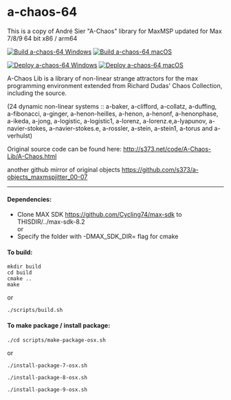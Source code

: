 # a-chaos-64
This is a copy of André Sier "A-Chaos" library for MaxMSP updated for Max 7/8/9 64 bit x86 / arm64

[![Build a-chaos-64 Windows](https://github.com/njazz/a-chaos-64/actions/workflows/build-windows.yml/badge.svg)](https://github.com/njazz/a-chaos-64/actions/workflows/build-windows.yml)
[![Build a-chaos-64 macOS](https://github.com/njazz/a-chaos-64/actions/workflows/build-macos.yml/badge.svg)](https://github.com/njazz/a-chaos-64/actions/workflows/build-macos.yml)  
  
[![Deploy a-chaos-64 Windows](https://github.com/njazz/a-chaos-64/actions/workflows/deploy-windows.yml/badge.svg)](https://github.com/njazz/a-chaos-64/actions/workflows/deploy-windows.yml)
[![Deploy a-chaos-64 macOS](https://github.com/njazz/a-chaos-64/actions/workflows/deploy-macos.yml/badge.svg)](https://github.com/njazz/a-chaos-64/actions/workflows/deploy-macos.yml)

A-Chaos Lib is a library of non-linear strange attractors for the max programming environment extended from Richard Dudas' Chaos Collection, including the source.

(24 dynamic non-linear systems :: a-baker, a-clifford, a-collatz, a-duffing, a-fibonacci, a-ginger, a-henon-heilles, a-henon, a-henonf, a-henonphase, a-ikeda, a-jong, a-logistic, a-logistic1, a-lorenz, a-lorenz.e,a-lyapunov, a-navier-stokes, a-navier-stokes.e, a-rossler, a-stein, a-stein1, a-torus and a-verhulst)

Original source code can be found here:
http://s373.net/code/A-Chaos-Lib/A-Chaos.html

another github mirror of original objects
https://github.com/s373/a-objects_maxmspjitter_00-07

-----

#### Dependencies:
* Clone MAX SDK https://github.com/Cycling74/max-sdk to THISDIR/../max-sdk-8.2  
or  
* Specify the folder with -DMAX_SDK_DIR= flag for cmake

#### To build:

```
mkdir build
cd build
cmake ..
make
```

or

```
./scripts/build.sh
```

#### To make package / install package:

```
./cd scripts/make-package-osx.sh
```

or

```
./install-package-7-osx.sh
```

```
./install-package-8-osx.sh
```

```
./install-package-9-osx.sh
```
